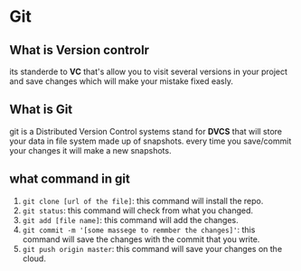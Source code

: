#               Git

## What is Version controlr

its standerde to **VC** that's allow you to visit several versions in your project and save changes which will make your mistake fixed easly.

## What is Git

git is a Distributed Version Control systems stand for **DVCS** that will store your data in file system made up of snapshots.
every time you save/commit your changes it will make a new snapshots.

## what command in git 

1. `git clone [url of the file]`: this command will install the repo.
2. `git status`: this command will check from what you changed.
3. `git add [file name]`: this command will add the changes.
4. `git commit -m '[some massege to remmber the changes]'`: this command will save the changes with the commit that you write.
5. `git push origin master`: this command will save your changes on the cloud.
